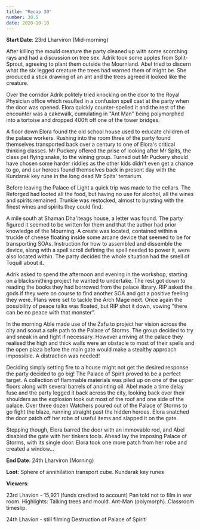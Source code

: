 ```yaml
---
title: "Recap 30"
number: 30.5
date: 2020-10-10
---
```


**Start Date**: 23rd Lharviron (Mid-morning)
 
After killing the mould creature the party cleaned up with some scorching rays and had a discussion on tree sex. Adrik took some apples from Split-Sprout, agreeing to plant them outside the Mournland. Abel tried to discern what the six legged creature the trees had warned them of might be. She produced a stick drawing of an ant and the trees agreed it looked like the creature. 
 
Over the corridor Adrik politely tried knocking on the door to the Royal Physician office which resulted in a confusion spell cast at the party when the door was opened. Elora quickly counter-spelled it and the rest of the encounter was a cakewalk, cumulating in "Ant Man" being polymorphed into a tortoise and dropped 400ft off one of the tower bridges. 
 
A floor down Elora found the old school house used to educate children of the palace workers. Rushing into the room three of the party found themselves transported back over a century to one of Elora's critical thinking classes. Mr Puckery offered the prise of looking after Mr Spits, the class pet flying snake, to the wining group. Turned out Mr Puckery should have chosen some harder riddles as the other kids didn't even get a chance to go, and our heroes found themselves back in present day with the Kundarak key rune in the long dead Mr Spits' terrarium.
 
Before leaving the Palace of Light a quick trip was made to the cellars. The Reforged had looted all the food, but having no use for alcohol, all the wines and spirits remained. Trunkie was restocked, almost to bursting with the finest wines and spirits they could find.
 
A mile south at Shaman Dha'iteags house, a letter was found. The party figured it seemed to be written for them and that the author had prior knowledge of the Mourning. A create was located, contained within a truckle of cheese floating inside some arcane device that seemed to be for transporting SOAs. Instruction for how to assembled and dissemble the device, along with a spell scroll defining the spell needed to power it, were also located within. The party decided the whole situation had the smell of Toquill about it.
 
Adrik asked to spend the afternoon and evening in the workshop, starting on a blacksmithing project he wanted to undertake. The rest got down to reading the books they had borrowed from the palace library. RIP asked the gods if they were on course to find another SOA and got a positive feeling they were. Plans were set to tackle the Arch Mage next. Once again the possibility of peace talks was floated, but RIP shot it down, vowing "there can be no peace with that monster".
 
In the morning Able made use of the Zafu to project her vision across the city and scout a safe path to the Palace of Storms. The group decided to try and sneak in and fight if necessary. However arriving at the palace they realised the high and thick walls were an obstacle to most of their spells and the open plaza before the main gate would make a stealthy approach impossible. A distraction was needed!
 
Deciding simply setting fire to a house might not get the desired response the party decided to go big! The Palace of Spirit proved to be a perfect target. A collection of flammable materials was piled up on one of the upper floors along with several barrels of anointing oil. Abel made a time delay fuse and the party legged it back across the city, looking back over their shoulders as the explosion took out most of the roof and one side of the palace. Over three dozen Watchers poured out of the Palace of Storms to go fight the blaze, running straight past the hidden heroes. Elora snatched the door patch off her robe of useful items and slapped it on the gate.
 
Stepping though, Elora barred the door with an immovable rod, and Abel disabled the gate with her tinkers tools. Ahead lay the imposing Palace of Storms, with its single door. Elora took one more patch from her robe and created a window…
 
 
**End Date**: 24th Lharviron (Morning)
 
**Loot**: Sphere of annihilation transport cube. Kundarak key runes
 
**Viewers**:
 
23rd Lhavion - 15,921 (funds credited to account)
Pan told not to film in war room.
Highlights: Talking trees and mould. Ant-Man (polymorph). Classroom timeslip. 
 
24th Lhavion - still filming
Destruction of Palace of Spirit!